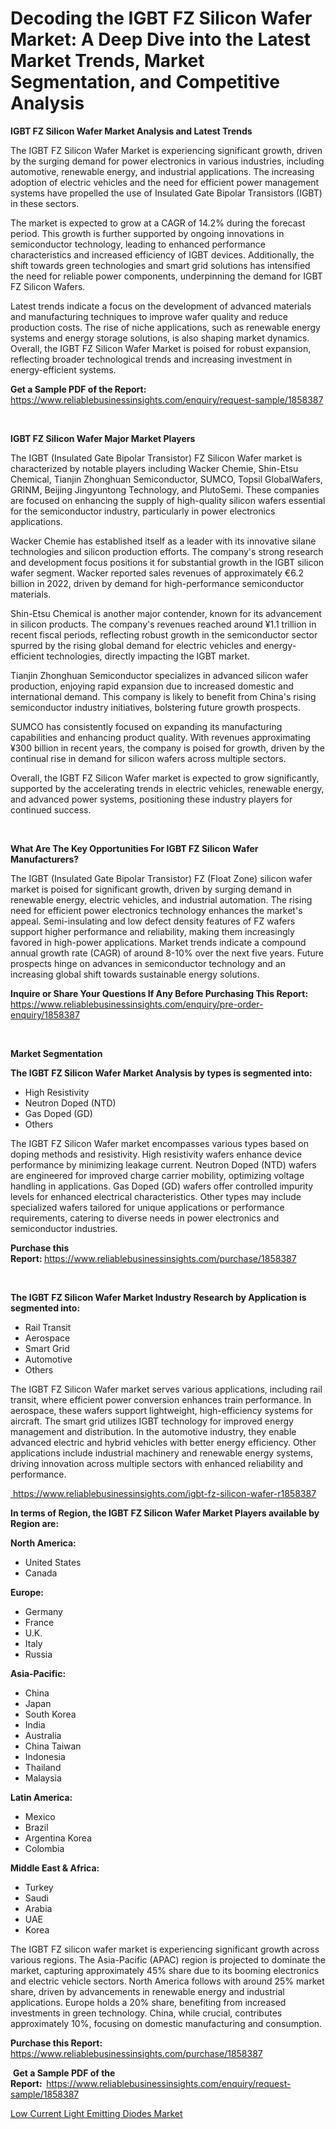 <p><h1>Decoding the IGBT FZ Silicon Wafer Market: A Deep Dive into the Latest Market Trends, Market Segmentation, and Competitive Analysis</h1></p><p><strong>IGBT FZ Silicon Wafer Market Analysis and Latest Trends</strong></p>
<p><p>The IGBT FZ Silicon Wafer Market is experiencing significant growth, driven by the surging demand for power electronics in various industries, including automotive, renewable energy, and industrial applications. The increasing adoption of electric vehicles and the need for efficient power management systems have propelled the use of Insulated Gate Bipolar Transistors (IGBT) in these sectors. </p><p>The market is expected to grow at a CAGR of 14.2% during the forecast period. This growth is further supported by ongoing innovations in semiconductor technology, leading to enhanced performance characteristics and increased efficiency of IGBT devices. Additionally, the shift towards green technologies and smart grid solutions has intensified the need for reliable power components, underpinning the demand for IGBT FZ Silicon Wafers.</p><p>Latest trends indicate a focus on the development of advanced materials and manufacturing techniques to improve wafer quality and reduce production costs. The rise of niche applications, such as renewable energy systems and energy storage solutions, is also shaping market dynamics. Overall, the IGBT FZ Silicon Wafer Market is poised for robust expansion, reflecting broader technological trends and increasing investment in energy-efficient systems.</p></p>
<p><strong>Get a Sample PDF of the Report:&nbsp;</strong> <a href="https://www.reliablebusinessinsights.com/enquiry/request-sample/1858387?utm_campaign=2761&utm_medium=2&utm_source=Github&utm_content=ia&utm_term=07042025&utm_id=igbt-fz-silicon-wafer">https://www.reliablebusinessinsights.com/enquiry/request-sample/1858387</a></p>
<p>&nbsp;</p>
<p><strong>IGBT FZ Silicon Wafer Major Market Players</strong></p>
<p><p>The IGBT (Insulated Gate Bipolar Transistor) FZ Silicon Wafer market is characterized by notable players including Wacker Chemie, Shin-Etsu Chemical, Tianjin Zhonghuan Semiconductor, SUMCO, Topsil GlobalWafers, GRINM, Beijing Jingyuntong Technology, and PlutoSemi. These companies are focused on enhancing the supply of high-quality silicon wafers essential for the semiconductor industry, particularly in power electronics applications.</p><p>Wacker Chemie has established itself as a leader with its innovative silane technologies and silicon production efforts. The company's strong research and development focus positions it for substantial growth in the IGBT silicon wafer segment. Wacker reported sales revenues of approximately €6.2 billion in 2022, driven by demand for high-performance semiconductor materials.</p><p>Shin-Etsu Chemical is another major contender, known for its advancement in silicon products. The company's revenues reached around ¥1.1 trillion in recent fiscal periods, reflecting robust growth in the semiconductor sector spurred by the rising global demand for electric vehicles and energy-efficient technologies, directly impacting the IGBT market.</p><p>Tianjin Zhonghuan Semiconductor specializes in advanced silicon wafer production, enjoying rapid expansion due to increased domestic and international demand. This company is likely to benefit from China's rising semiconductor industry initiatives, bolstering future growth prospects.</p><p>SUMCO has consistently focused on expanding its manufacturing capabilities and enhancing product quality. With revenues approximating ¥300 billion in recent years, the company is poised for growth, driven by the continual rise in demand for silicon wafers across multiple sectors.</p><p>Overall, the IGBT FZ Silicon Wafer market is expected to grow significantly, supported by the accelerating trends in electric vehicles, renewable energy, and advanced power systems, positioning these industry players for continued success.</p></p>
<p>&nbsp;</p>
<p><strong>What Are The Key Opportunities For IGBT FZ Silicon Wafer Manufacturers?</strong></p>
<p><p>The IGBT (Insulated Gate Bipolar Transistor) FZ (Float Zone) silicon wafer market is poised for significant growth, driven by surging demand in renewable energy, electric vehicles, and industrial automation. The rising need for efficient power electronics technology enhances the market's appeal. Semi-insulating and low defect density features of FZ wafers support higher performance and reliability, making them increasingly favored in high-power applications. Market trends indicate a compound annual growth rate (CAGR) of around 8-10% over the next five years. Future prospects hinge on advances in semiconductor technology and an increasing global shift towards sustainable energy solutions.</p></p>
<p><strong>Inquire or Share Your Questions If Any Before Purchasing This Report:</strong> <a href="https://www.reliablebusinessinsights.com/enquiry/pre-order-enquiry/1858387?utm_campaign=2761&utm_medium=2&utm_source=Github&utm_content=ia&utm_term=07042025&utm_id=igbt-fz-silicon-wafer">https://www.reliablebusinessinsights.com/enquiry/pre-order-enquiry/1858387</a></p>
<p>&nbsp;</p>
<p><strong>Market Segmentation</strong></p>
<p><strong>The IGBT FZ Silicon Wafer Market Analysis by types is segmented into:</strong></p>
<p><ul><li>High Resistivity</li><li>Neutron Doped (NTD)</li><li>Gas Doped (GD)</li><li>Others</li></ul></p>
<p><p>The IGBT FZ Silicon Wafer market encompasses various types based on doping methods and resistivity. High resistivity wafers enhance device performance by minimizing leakage current. Neutron Doped (NTD) wafers are engineered for improved charge carrier mobility, optimizing voltage handling in applications. Gas Doped (GD) wafers offer controlled impurity levels for enhanced electrical characteristics. Other types may include specialized wafers tailored for unique applications or performance requirements, catering to diverse needs in power electronics and semiconductor industries.</p></p>
<p><strong>Purchase this Report:&nbsp;</strong><a href="https://www.reliablebusinessinsights.com/purchase/1858387?utm_campaign=2761&utm_medium=2&utm_source=Github&utm_content=ia&utm_term=07042025&utm_id=igbt-fz-silicon-wafer">https://www.reliablebusinessinsights.com/purchase/1858387</a></p>
<p>&nbsp;</p>
<p><strong>The IGBT FZ Silicon Wafer Market Industry Research by Application is segmented into:</strong></p>
<p><ul><li>Rail Transit</li><li>Aerospace</li><li>Smart Grid</li><li>Automotive</li><li>Others</li></ul></p>
<p><p>The IGBT FZ Silicon Wafer market serves various applications, including rail transit, where efficient power conversion enhances train performance. In aerospace, these wafers support lightweight, high-efficiency systems for aircraft. The smart grid utilizes IGBT technology for improved energy management and distribution. In the automotive industry, they enable advanced electric and hybrid vehicles with better energy efficiency. Other applications include industrial machinery and renewable energy systems, driving innovation across multiple sectors with enhanced reliability and performance.</p></p>
<p><a href="https://www.reliablebusinessinsights.com/igbt-fz-silicon-wafer-r1858387?utm_campaign=2761&utm_medium=2&utm_source=Github&utm_content=ia&utm_term=07042025&utm_id=igbt-fz-silicon-wafer">&nbsp;https://www.reliablebusinessinsights.com/igbt-fz-silicon-wafer-r1858387</a></p>
<p><strong>In terms of Region, the IGBT FZ Silicon Wafer Market Players available by Region are:</strong></p>
<p>
    <p> <strong> North America: </strong>
        <ul>
            <li>United States</li>
            <li>Canada</li>
        </ul>
        </p> 
    <p> <strong> Europe: </strong>
        <ul>
            <li>Germany</li>
            <li>France</li>
            <li>U.K.</li>
            <li>Italy</li>
            <li>Russia</li>
        </ul>
        </p> 
    <p> <strong> Asia-Pacific: </strong>
        <ul>
            <li>China</li>
            <li>Japan</li>
            <li>South Korea</li>
            <li>India</li>
            <li>Australia</li>
            <li>China Taiwan</li>
            <li>Indonesia</li>
            <li>Thailand</li>
            <li>Malaysia</li>
        </ul>
        </p> 
    <p> <strong> Latin America: </strong>
        <ul>
            <li>Mexico</li>
            <li>Brazil</li>
            <li>Argentina Korea</li>
            <li>Colombia</li>
        </ul>
        </p> 
    <p> <strong> Middle East & Africa: </strong>
        <ul>
            <li>Turkey</li>
            <li>Saudi</li>
            <li>Arabia</li>
            <li>UAE</li>
            <li>Korea</li>
        </ul>
    </p>
    </p>
<p><p>The IGBT FZ silicon wafer market is experiencing significant growth across various regions. The Asia-Pacific (APAC) region is projected to dominate the market, capturing approximately 45% share due to its booming electronics and electric vehicle sectors. North America follows with around 25% market share, driven by advancements in renewable energy and industrial applications. Europe holds a 20% share, benefiting from increased investments in green technology. China, while crucial, contributes approximately 10%, focusing on domestic manufacturing and consumption.</p></p>
<p><strong>Purchase this Report: </strong><a href="https://www.reliablebusinessinsights.com/purchase/1858387?utm_campaign=2761&utm_medium=2&utm_source=Github&utm_content=ia&utm_term=07042025&utm_id=igbt-fz-silicon-wafer">https://www.reliablebusinessinsights.com/purchase/1858387</a></p>
<p>&nbsp;<strong>Get a Sample PDF of the Report:&nbsp;&nbsp;</strong><a href="https://www.reliablebusinessinsights.com/enquiry/request-sample/1858387?utm_campaign=2761&utm_medium=2&utm_source=Github&utm_content=ia&utm_term=07042025&utm_id=igbt-fz-silicon-wafer">https://www.reliablebusinessinsights.com/enquiry/request-sample/1858387</a></p>
<p><strong></strong></p>
<p><p><a href="https://github.com/penglatilles/Market-Research-Report-List-1/blob/main/low-current-light-emitting-diodes-market.md?utm_campaign=2761&utm_medium=2&utm_source=Github&utm_content=ia&utm_term=07042025&utm_id=igbt-fz-silicon-wafer">Low Current Light Emitting Diodes Market</a></p></p>